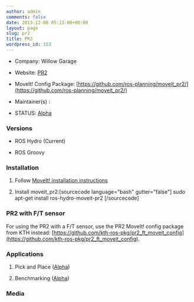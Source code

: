 ```yaml
---
author: admin
comments: false
date: 2013-12-08 05:13:00+00:00
layout: page
slug: pr2
title: PR2
wordpress_id: 153
---
```



	
  * Company: Willow Garage

	
  * Website: [PR2](http://www.willowgarage.com/pages/pr2/overview)

	
  * MoveIt! Config Package: [https://github.com/ros-planning/moveit_pr2/](https://github.com/ros-planning/moveit_pr2/)

	
  * Maintainer(s) :

	
  * STATUS: [Alpha](/about/moveit-status#legend)




### Versions





	
  * ROS Hydro (Current)

	
  * ROS Groovy




### Installation





	
  1. Follow [MoveIt! installation instructions](/install)

	
  2. Install moveit_pr2:[sourcecode language="bash" gutter="false"]
sudo apt-get install ros-hydro-moveit-pr2
[/sourcecode]





### PR2 with F/T sensor



For using the PR2 with a F/T sensor, use the PR2 MoveIt! config package from KTH instead:
[https://github.com/kth-ros-pkg/pr2_ft_moveit_config](https://github.com/kth-ros-pkg/pr2_ft_moveit_config).




### Applications





	
  1. Pick and Place ([Alpha](/wordpress/?page_id=164#legend))

	
  2. Benchmarking ([Alpha](/wordpress/?page_id=164#legend))




### **Media**



